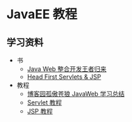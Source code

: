 # JavaEE 教程

## 学习资料

- 书
  - [Java Web 整合开发王者归来](https://book.douban.com/subject/4189495/)
  - [Head First Servlets & JSP](https://book.douban.com/subject/1942934/)
- 教程
  - [博客园孤傲苍狼 JavaWeb 学习总结](https://www.cnblogs.com/xdp-gacl/tag/JavaWeb%E5%AD%A6%E4%B9%A0%E6%80%BB%E7%BB%93/)
  - [Servlet 教程](https://www.runoob.com/servlet/servlet-tutorial.html)
  - [JSP 教程](https://www.runoob.com/jsp/jsp-tutorial.html)
